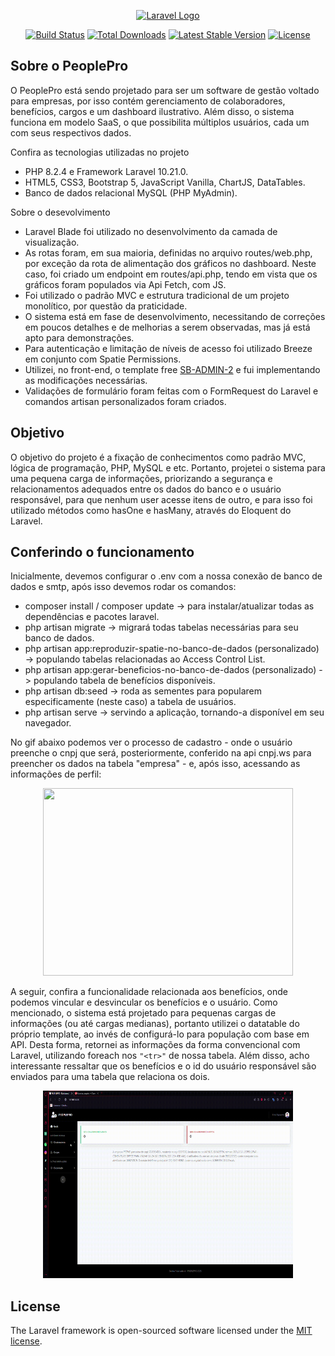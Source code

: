 <p align="center"><a href="https://laravel.com" target="_blank"><img src="https://raw.githubusercontent.com/laravel/art/master/logo-lockup/5%20SVG/2%20CMYK/1%20Full%20Color/laravel-logolockup-cmyk-red.svg" width="400" alt="Laravel Logo"></a></p>

<p align="center">
<a href="https://github.com/laravel/framework/actions"><img src="https://github.com/laravel/framework/workflows/tests/badge.svg" alt="Build Status"></a>
<a href="https://packagist.org/packages/laravel/framework"><img src="https://img.shields.io/packagist/dt/laravel/framework" alt="Total Downloads"></a>
<a href="https://packagist.org/packages/laravel/framework"><img src="https://img.shields.io/packagist/v/laravel/framework" alt="Latest Stable Version"></a>
<a href="https://packagist.org/packages/laravel/framework"><img src="https://img.shields.io/packagist/l/laravel/framework" alt="License"></a>
</p>

## Sobre o PeoplePro

O PeoplePro está sendo projetado para ser um software de gestão voltado para empresas, por isso contém gerenciamento de colaboradores, benefícios, cargos e um dashboard ilustrativo. Além disso, o sistema funciona em modelo SaaS, o que possibilita múltiplos usuários, cada um com seus respectivos dados.

Confira as tecnologias utilizadas no projeto

- PHP 8.2.4 e Framework Laravel 10.21.0.
- HTML5, CSS3, Bootstrap 5, JavaScript Vanilla, ChartJS, DataTables.
- Banco de dados relacional MySQL (PHP MyAdmin).

Sobre o desevolvimento

- Laravel Blade foi utilizado no desenvolvimento da camada de visualização.
- As rotas foram, em sua maioria, definidas no arquivo routes/web.php, por exceção da rota de alimentação dos gráficos no dashboard. Neste caso, foi criado um endpoint em routes/api.php, tendo em vista que os gráficos foram populados via Api Fetch, com JS.
- Foi utilizado o padrão MVC e estrutura tradicional de um projeto monolítico, por questão da praticidade.
- O sistema está em fase de desenvolvimento, necessitando de correções em poucos detalhes e de melhorias a serem observadas, mas já está apto para demonstrações.
- Para autenticação e limitação de níveis de acesso foi utilizado Breeze em conjunto com Spatie Permissions.
- Utilizei, no front-end, o template free [SB-ADMIN-2](https://startbootstrap.com/theme/sb-admin-2) e fui implementando as modificações necessárias.
- Validações de formulário foram feitas com o FormRequest do Laravel e comandos artisan personalizados foram criados.

## Objetivo

O objetivo do projeto é a fixação de conhecimentos como padrão MVC, lógica de programação, PHP, MySQL e etc. Portanto, projetei o sistema para uma pequena carga de informações, priorizando a segurança e relacionamentos adequados entre os dados do banco e o usuário responsável, para que nenhum user acesse itens de outro, e para isso foi utilizado métodos como hasOne e hasMany, através do Eloquent do Laravel.

## Conferindo o funcionamento

Inicialmente, devemos configurar o .env com a nossa conexão de banco de dados e smtp, após isso devemos rodar os comandos:

- composer install / composer update -> para instalar/atualizar todas as dependências e pacotes laravel.
- php artisan migrate -> migrará todas tabelas necessárias para seu banco de dados.
- php artisan app:reproduzir-spatie-no-banco-de-dados (personalizado) -> populando tabelas relacionadas ao Access Control List.
- php artisan app:gerar-beneficios-no-banco-de-dados (personalizado) -> populando tabela de benefícios disponíveis.
- php artisan db:seed -> roda as sementes para popularem especificamente (neste caso) a tabela de usuários.
- php artisan serve -> servindo a aplicação, tornando-a disponível em seu navegador.


No gif abaixo podemos ver o processo de cadastro - onde o usuário preenche o cnpj que será, posteriormente, conferido na api cnpj.ws para preencher os dados na tabela "empresa" - e, após isso, acessando as informações de perfil:


<p align="center">
    <img width="400" height="300" src="/public/readme-docs/login-e-exibicao-do-perfil.gif">
</p>

A seguir, confira a funcionalidade relacionada aos benefícios, onde podemos vincular e desvincular os benefícios e o usuário. Como mencionado, o sistema está projetado para pequenas cargas de informações (ou até cargas medianas), portanto utilizei o datatable do próprio template, ao invés de configurá-lo para população com base em API. Desta forma, retornei as informações da forma convencional com Laravel, utilizando foreach nos `"<tr>"` de nossa tabela. Além disso, acho interessante ressaltar que os benefícios e o id do usuário responsável são enviados para uma tabela que relaciona os dois.


<p align="center">
    <img width="400" height="300" src="/public/readme-docs/beneficios.gif">
</p>




## License

The Laravel framework is open-sourced software licensed under the [MIT license](https://opensource.org/licenses/MIT).
